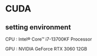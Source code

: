 # CUDA

## setting environment

CPU : Intel® Core™ i7-13700KF Processor

GPU : NVIDIA GeForce RTX 3060 12GB
